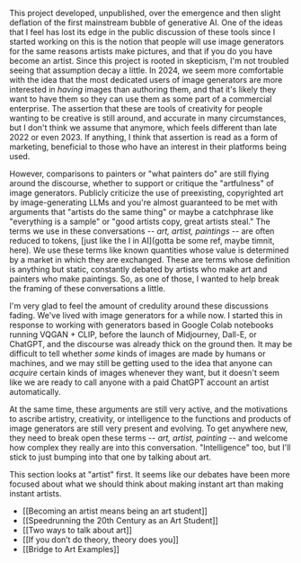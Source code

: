 ---
---




This project developed, unpublished, over the emergence and then slight deflation of the first mainstream bubble of generative AI. One of the ideas that I feel has lost its edge in the public discussion of these tools since I started working on this is the notion that people will use image generators for the same reasons artists make pictures, and that if you do you have become an artist. Since this project is rooted in skepticism, I'm not troubled seeing that assumption decay a little. In 2024, we seem more comfortable with the idea that the most dedicated users of image generators are more interested in *having* images than authoring them, and that it's likely they want to have them so they can use them as some part of a commercial enterprise. The assertion that these are tools of creativity for people wanting to be creative is still around, and accurate in many circumstances, but I don't think we assume that anymore, which feels different than late 2022 or even 2023. If anything, I think that assertion is read as a form of marketing, beneficial to those who have an interest in their platforms being used. 

However, comparisons to painters or "what painters do" are still flying around the discourse, whether to support or critique the "artfulness" of image generators. Publicly criticize the use of preexisting, copyrighted art by image-generating LLMs and you're almost guaranteed to be met with arguments that "artists do the same thing" or maybe a catchphrase like "everything is a sample" or "good artists copy, great artists steal." The terms we use in these conversations -- *art, artist, paintings*  -- are often reduced to tokens, [just like the I in AI](gotta be some ref, maybe timnit, here). We use these terms like known quantities whose value is determined by a market in which they are exchanged. These are terms whose definition is anything but static, constantly debated by artists who make art and painters who make paintings. So, as one of those, I wanted to help break the framing of these conversations a little.

I'm very glad to feel the amount of credulity around these discussions fading. We've lived with image generators for a while now. I started this in response to working with generators based in Google Colab notebooks running VQGAN + CLIP, before the launch of Midjourney, Dall-E, or ChatGPT, and the discourse was already thick on the ground then.  It may be difficult to tell whether *some* kinds of images are made by humans or machines, and we may still be getting used to the idea that anyone can *acquire* certain kinds of images whenever they want, but it doesn't seem like we are ready to call anyone with a paid ChatGPT account an artist automatically.

At the same time, these arguments are still very active, and the motivations to ascribe artistry, creativity, or intelligence to the functions and products of image generators are still very present and evolving. To get anywhere new, they need to break open these terms -- *art, artist, painting* -- and welcome how complex they really are into this conversation. "Intelligence" too, but I'll stick to just bumping into that one by talking about art.

This section looks at "artist" first. It seems like our debates have been more focused about what we should think about making instant art than making instant artists. 

* [[Becoming an artist means being an art student]]
* [[Speedrunning the 20th Century as an Art Student]]
* [[Two ways to talk about art]]
* [[If you don’t do theory, theory does you]]
* [[Bridge to Art Examples]]
